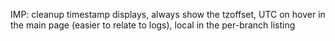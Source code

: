 IMP: cleanup timestamp displays, always show the tzoffset, UTC on hover in the main page (easier to relate to logs), local in the per-branch listing
